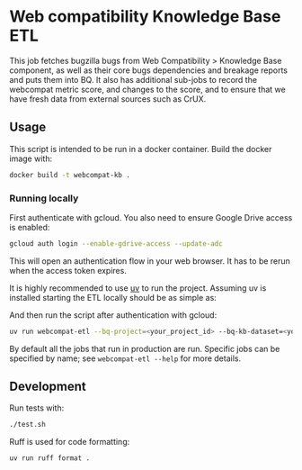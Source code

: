# Web compatibility Knowledge Base ETL

This job fetches bugzilla bugs from Web Compatibility > Knowledge Base
component, as well as their core bugs dependencies and breakage
reports and puts them into BQ. It also has additional sub-jobs to
record the webcompat metric score, and changes to the score, and to
ensure that we have fresh data from external sources such as CrUX.

## Usage

This script is intended to be run in a docker container.
Build the docker image with:

```sh
docker build -t webcompat-kb .
```

### Running locally

First authenticate with gcloud. You also need to ensure Google Drive
access is enabled:

```sh
gcloud auth login --enable-gdrive-access --update-adc
```

This will open an authentication flow in your web browser. It has to
be rerun when the access token expires.

It is highly recommended to use [uv](https://docs.astral.sh/uv/) to
run the project. Assuming uv is installed starting the ETL locally
should be as simple as:

And then run the script after authentication with gcloud:

```sh
uv run webcompat-etl --bq-project=<your_project_id> --bq-kb-dataset=<your_dataset_id> --no-write
```

By default all the jobs that run in production are run. Specific jobs
can be specified by name; see `webcompat-etl --help` for more details.

## Development

Run tests with:

```sh
./test.sh
```

Ruff is used for code formatting:
```sh
uv run ruff format .
```
